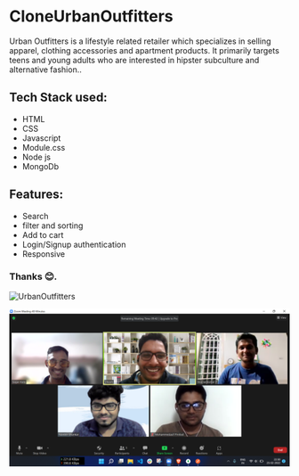 # CloneUrbanOutfitters
Urban Outfitters is a lifestyle related retailer which specializes in selling apparel, clothing accessories and apartment products. It primarily targets teens and young adults who are interested in hipster subculture and alternative fashion..



## Tech Stack used:
<ul>
  <li>HTML</li>
  <li>CSS</li>
  <li>Javascript</li>
  <li>Module.css</li>
  <li>Node js</li>
  <li>MongoDb</li>
</ul>

## Features:
<ul>
  <li>Search</li>
  <li>filter and sorting</li>
  <li>Add to cart</li>
  <li>Login/Signup authentication</li>
  <li>Responsive</li>
</ul>

### Thanks 😊.
 ![UrbanOutfitters](https://i.ibb.co/YtzvKnN/Screenshot-856.png) 

![UrbanOutfitters](/images/img1.png)


